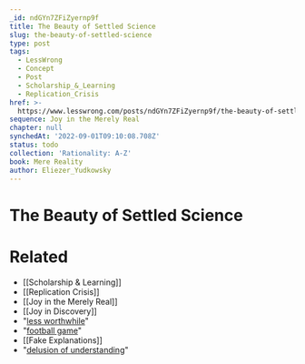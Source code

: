 ```yaml
---
_id: ndGYn7ZFiZyernp9f
title: The Beauty of Settled Science
slug: the-beauty-of-settled-science
type: post
tags:
  - LessWrong
  - Concept
  - Post
  - Scholarship_&_Learning
  - Replication_Crisis
href: >-
  https://www.lesswrong.com/posts/ndGYn7ZFiZyernp9f/the-beauty-of-settled-science
sequence: Joy in the Merely Real
chapter: null
synchedAt: '2022-09-01T09:10:08.708Z'
status: todo
collection: 'Rationality: A-Z'
book: Mere Reality
author: Eliezer_Yudkowsky
---
```


# The Beauty of Settled Science


# Related

- [[Scholarship & Learning]]
- [[Replication Crisis]]
- [[Joy in the Merely Real]]
- [[Joy in Discovery]]
- "[less worthwhile](/lw/ou/if_you_demand_magic_magic_wont_help/)"
- "[football game](/lw/mg/the_twoparty_swindle/)"
- [[Fake Explanations]]
- "[delusion of understanding](/lw/iq/guessing_the_teachers_password/)"